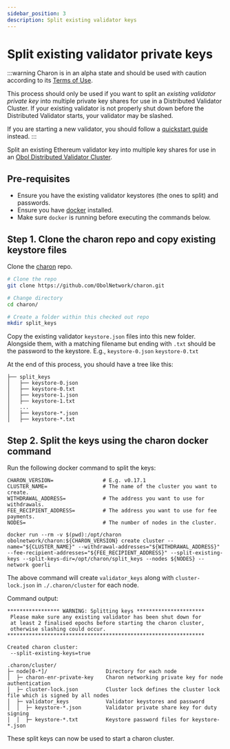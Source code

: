 ```yaml
---
sidebar_position: 3
description: Split existing validator keys
---
```


# Split existing validator private keys

:::warning Charon is in an alpha state and should be used with caution according to its [Terms of Use](https://obol.tech/terms.pdf).

This process should only be used if you want to split an _existing validator private key_ into multiple private key shares for use in a Distributed Validator Cluster. If your existing validator is not properly shut down before the Distributed Validator starts, your validator may be slashed.

If you are starting a new validator, you should follow a [quickstart guide](../index.md) instead. :::

Split an existing Ethereum validator key into multiple key shares for use in an [Obol Distributed Validator Cluster](https://github.com/ObolNetwork/obol-docs/blob/main/versioned_docs/version-v0.17.1/int/key-concepts/README.md#distributed-validator-cluster).

## Pre-requisites

* Ensure you have the existing validator keystores (the ones to split) and passwords.
* Ensure you have [docker](https://docs.docker.com/engine/install/) installed.
* Make sure `docker` is running before executing the commands below.

## Step 1. Clone the charon repo and copy existing keystore files

Clone the [charon](https://github.com/ObolNetwork/charon) repo.

```sh
# Clone the repo
git clone https://github.com/ObolNetwork/charon.git

# Change directory
cd charon/

# Create a folder within this checked out repo
mkdir split_keys
```

Copy the existing validator `keystore.json` files into this new folder. Alongside them, with a matching filename but ending with `.txt` should be the password to the keystore. E.g., `keystore-0.json` `keystore-0.txt`

At the end of this process, you should have a tree like this:

```shell
├── split_keys
│   ├── keystore-0.json
│   ├── keystore-0.txt
│   ├── keystore-1.json
│   ├── keystore-1.txt
│   ...
│   ├── keystore-*.json
│   ├── keystore-*.txt
```

## Step 2. Split the keys using the charon docker command

Run the following docker command to split the keys:

```shell
CHARON_VERSION=                # E.g. v0.17.1
CLUSTER_NAME=                  # The name of the cluster you want to create.
WITHDRAWAL_ADDRESS=            # The address you want to use for withdrawals.
FEE_RECIPIENT_ADDRESS=         # The address you want to use for fee payments.
NODES=                         # The number of nodes in the cluster.    

docker run --rm -v $(pwd):/opt/charon obolnetwork/charon:${CHARON_VERSION} create cluster --name="${CLUSTER_NAME}" --withdrawal-addresses="${WITHDRAWAL_ADDRESS}" --fee-recipient-addresses="${FEE_RECIPIENT_ADDRESS}" --split-existing-keys --split-keys-dir=/opt/charon/split_keys --nodes ${NODES} --network goerli
```

The above command will create `validator_keys` along with `cluster-lock.json` in `./.charon/cluster` for each node.

Command output:

```shell
***************** WARNING: Splitting keys **********************
 Please make sure any existing validator has been shut down for
 at least 2 finalised epochs before starting the charon cluster,
 otherwise slashing could occur.                               
****************************************************************

Created charon cluster:
 --split-existing-keys=true

.charon/cluster/
├─ node[0-*]/                   Directory for each node
│  ├─ charon-enr-private-key    Charon networking private key for node authentication
│  ├─ cluster-lock.json         Cluster lock defines the cluster lock file which is signed by all nodes
│  ├─ validator_keys            Validator keystores and password
│  │  ├─ keystore-*.json        Validator private share key for duty signing
│  │  ├─ keystore-*.txt         Keystore password files for keystore-*.json
```

These split keys can now be used to start a charon cluster.

